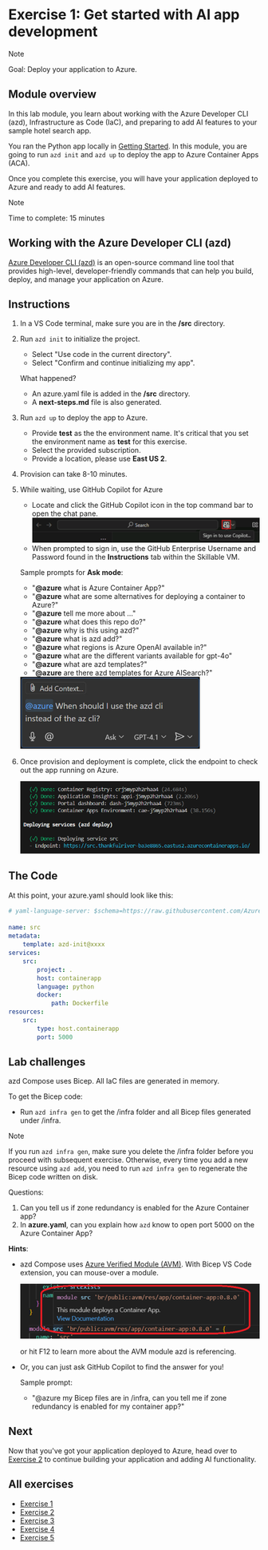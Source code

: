 # Exercise 1: Get started with AI app development

> [!Note]
> Goal: Deploy your application to Azure.

## Module overview

In this lab module, you learn about working with the Azure Developer CLI (azd), Infrastructure as Code (IaC), and preparing to add AI features to your sample hotel search app.

You ran the Python app locally in [Getting Started](0.getting-started.md). In this module, you are going to run `azd init` and `azd up` to deploy the app to Azure Container Apps (ACA).

Once you complete this exercise, you will have your application deployed to Azure and ready to add AI features.

> [!NOTE]
> Time to complete: 15 minutes

## Working with the Azure Developer CLI (azd)

[Azure Developer CLI (azd)](https://aka.ms/azd) is an open-source command line tool that provides high-level, developer-friendly commands that can help you build, deploy, and manage your application on Azure. 

## Instructions
1. In a VS Code terminal, make sure you are in the **/src** directory. 
1. Run `azd init` to initialize the project.
    * Select "Use code in the current directory".
    * Select "Confirm and continue initializing my app".

    What happened?
    * An azure.yaml file is added in the **/src** directory.
    * A **next-steps.md** file is also generated.

1. Run `azd up` to deploy the app to Azure.
    * Provide **test** as the the environment name. It's critical that you set the environment name as **test** for this exercise. 
    * Select the provided subscription.
    * Provide a location, please use **East US 2**.

1. Provision can take 8-10 minutes. 

1. While waiting, use GitHub Copilot for Azure
    * Locate and click the GitHub Copilot icon in the top command bar to open the chat pane.
    ![open copilot](/Lab-Instructions/Images/1.open-github-copilot-chat.png)
    * When prompted to sign in, use the GitHub Enterprise Username and Password found in the **Instructions** tab within the Skillable VM.

    Sample prompts for **Ask mode**:
    * "**@azure** what is Azure Container App?"
    * "**@azure** what are some alternatives for deploying a container to Azure?"
    * "**@azure** tell me more about ..."
    * "**@azure** what does this repo do?"
    * "**@azure** why is this using azd?"
    * "**@azure** what is azd add?"
    * "**@azure** what regions is Azure OpenAI available in?"
    * "**@azure** what are the different variants available for gpt-4o"
    * "**@azure** what are azd templates?"
    * "**@azure** are there azd templates for Azure AISearch?"

    <div align="left">
        <img src="..\img\ask_at_azure.jpg" alt="Ask @azure" style="max-width: 75%; height: auto;">
    </div>

1. Once provision and deployment is complete, click the endpoint to check out the app running on Azure.

    ![azd up](/Lab-Instructions/Images/1.azd-up-done.png)

## The Code

At this point, your azure.yaml should look like this:

``` yaml
# yaml-language-server: $schema=https://raw.githubusercontent.com/Azure/azure-dev/main/schemas/v1.0/azure.yaml.json

name: src
metadata:
    template: azd-init@xxxx
services:
    src:
        project: .
        host: containerapp
        language: python
        docker:
            path: Dockerfile
resources:
    src:
        type: host.containerapp
        port: 5000
```

## Lab challenges
azd Compose uses Bicep. All IaC files are generated in memory.

To get the Bicep code:
* Run `azd infra gen` to get the /infra folder and all Bicep files generated under /infra.

> [!NOTE]
> If you run `azd infra gen`, make sure you delete the /infra folder before you proceed with subsequent exercise. Otherwise, every time you add a new resource using `azd add`, you need to run `azd infra gen` to regenerate the Bicep code written on disk.

Questions:
1. Can you tell us if zone redundancy is enabled for the Azure Container app?
1. In **azure.yaml**, can you explain how `azd` know to open port 5000 on the Azure Container App?

**Hints**: 
* azd Compose uses [Azure Verified Module (AVM)](https://aka.ms/AVM). With Bicep VS Code extension, you can mouse-over a module.

    ![Mouse over module name](/Lab-Instructions/Images/1.mouse-over-avm.png)
    
    or hit F12 to learn more about the AVM module azd is referencing.
* Or, you can just ask GitHub Copilot to find the answer for you!

    Sample prompt:
    * "@azure my Bicep files are in /infra, can you tell me if zone redundancy is enabled for my container app?"

## Next

Now that you've got your application deployed to Azure, head over to [Exercise 2](/Lab-Instructions/2.exercise-ai-search.md) to continue building your application and adding AI functionality.

## All exercises

- [Exercise 1](/Lab-Instructions/1.exercise-deploy-app.md)
- [Exercise 2](/Lab-Instructions/2.exercise-ai-search.md)
- [Exercise 3](/Lab-Instructions/3.exercise-ai-chat.md)
- [Exercise 4](/Lab-Instructions/4.exercise-monitoring-and-storage-management.md)
- [Exercise 5](/Lab-Instructions/5.exercise-cost-management.md)
